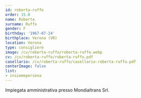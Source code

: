 ```yaml
---
id: roberta-ruffo
order: 15.0
name: Roberta
surname: Ruffo
gender: F
birthday: '1967-07-24'
birthplace: Verona (VR)
location: Verona
type: consigliere
image: /cv/roberta-ruffo/roberta-ruffo.webp
cv: /cv/roberta-ruffo/roberta-ruffo.pdf
casellario: /cv/roberta-ruffo/casellario-roberta-ruffo.pdf
centerImage: false
list:
- insiemepersona
---
```


Impiegata amministrativa presso Mondialtrans Srl.